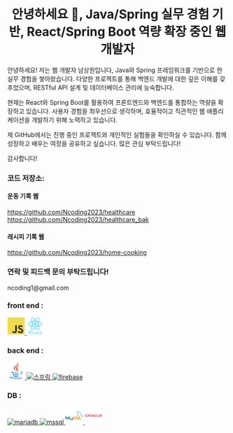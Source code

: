 <h1 align="center">안녕하세요 👋, Java/Spring 실무 경험 기반, React/Spring Boot 역량 확장 중인 웹 개발자</h1>
<text>
 

안녕하세요! 저는 웹 개발자 남상원입니다, Java와 Spring 프레임워크를 기반으로 한 실무 경험을 쌓아왔습니다. 다양한 프로젝트를 통해 백엔드 개발에 대한 깊은 이해를 갖추었으며, RESTful API 설계 및 데이터베이스 관리에 능숙합니다.

현재는 React와 Spring Boot를 활용하여 프론트엔드와 백엔드를 통합하는 역량을 확장하고 있습니다. 사용자 경험을 최우선으로 생각하며, 효율적이고 직관적인 웹 애플리케이션을 개발하기 위해 노력하고 있습니다.

제 GitHub에서는 진행 중인 프로젝트와 개인적인 실험들을 확인하실 수 있습니다. 함께 성장하고 배우는 여정을 공유하고 싶습니다. 많은 관심 부탁드립니다!

감사합니다!
</text>
<h3 align="left">코드 저장소:</h3>
<h4 align="left">운동 기록 웹</h4>
<a href="https://github.com/Ncoding2023/healthcare" 대상="_blank" rel="noreferrer">https://github.com/Ncoding2023/healthcare</a> <br>
<a href="https://github.com/Ncoding2023/healthcare_bak" 대상="_blank" rel="noreferrer">https://github.com/Ncoding2023/healthcare_bak</a> <br>
<h4 align="left">레시피 기록 웹</h4>
<a href="https://github.com/Ncoding2023/home-cooking" 대상="_blank" rel="noreferrer">https://github.com/Ncoding2023/home-cooking</a> <br>

<h3 align="left">연락 및 피드백 문의 부탁드립니다!</h3>
<p align="left"> ncoding1@gmail.com </p>
	

<h3 align="left"></h3>
<p align="left">
</p>
<h3 align="left"> front end :</h3>
 <p align="left">
   <a href="https://developer.mozilla.org/en-US/docs/웹/JavaScript" 대상="_blank" rel="noreferrer"> <img src="https://raw.githubusercontent.com/devicons/devicon/master/icons/javascript/javascript-original.svg" alt="javascript" width="40" height="40"/> </a> 
  <a href="https://reactjs.org/" 대상="_blank" rel="noreferrer"> <img src="https://raw.githubusercontent.com/devicons/devicon/master/icons/react/react-original-wordmark.svg" alt="리액트" width="40" height="40"/> </a>
</p>
<h3 align="left">back end : </h3>
<p align="left"> 
 <a href="https://www.java.com" 대상="_blank" rel="noreferrer"> <img src="https://raw.githubusercontent.com/devicons/devicon/master/icons/java/java-original.svg" alt="java" width="40" height="40"/> </a> 
  <a href="https://spring.io/" 대상="_blank" rel="noreferrer"> <img src="https://www.vectorlogo.zone/logos/springio/springio-icon.svg" alt="스프링" width="40" height="40"/> </a>
 <a href="https://firebase.google.com/" target="_blank" rel="noreferrer"> <img src="https://www.vectorlogo.zone/logos/firebase/firebase-icon.svg" alt="firebase" width="40" height="40"/> </a> 
  </p>
 <h3 align="left"> DB :</h3>
 <p align="left">
    <a href="https://mariadb.org/" 대상="_blank" rel="참조 없음"> <img src="https://www.vectorlogo.zone/logos/mariadb/mariadb-icon.svg" alt="mariadb" width="40" height="40"/> </a> 
  <a href="https://www.microsoft.com/en-us/sql-server" 대상="_blank" rel="참조 없음"> <img src="https://www.svgrepo.com/show/303229/microsoft-sql-server-logo.svg" alt="mssql" width="40" height="40"/> </a> 
  <a href="https://www.mysql.com/" 대상="_blank" rel="참조 없음"> <img src="https://raw.githubusercontent.com/devicons/devicon/master/icons/mysql/mysql-original-wordmark.svg" alt="mysql" width="40" height="40"/> </a> 
  <a href="https://www.oracle.com/" target="_blank" rel="noreferrer"> <img src="https://raw.githubusercontent.com/devicons/devicon/master/icons/oracle/oracle-original.svg" alt="오라클" width="40" height="40"/> </a> 
</p>
 
